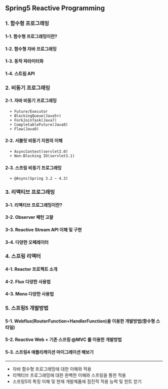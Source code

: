 ## Spring5 Reactive Programming

### 1. 함수형 프로그래밍
#### 1-1. 함수형 프로그래밍이란?
#### 1-2. 함수형 자바 프로그래밍
#### 1-3. 동작 파라미터화
#### 1-4. 스트림 API

### 2. 비동기 프로그래밍
#### 2-1. 자바 비동기 프로그래밍
      + Future/Executor
      + BlockingQueue(Java5+)
      + ForkJoinTask(Java7)
      + CompletableFuture(Java8)
      + Flow(Java9)
#### 2-2. 서블릿 비동기 지원의 이해
      + AsyncContext(servlet3.0)
      + Non-Blocking IO(servlet3.1)
#### 2-3. 스프링 비동기 프로그래밍
      + @Async(Spring 3.2 ~ 4.3)


### 3. 리액티브 프로그래밍
#### 3-1. 리액티브 프로그래밍이란?
#### 3-2. Observer 패턴 고찰
#### 3-3. Reactive Stream API 이해 및 구현
#### 3-4. 다양한 오페레이터

### 4. 스프링 리액터
#### 4-1. Reactor 프로젝트 소개
#### 4-2. Flux 다양한 사용법
#### 4-3. Mono 다양한 사용법

### 5. 스프링5 개발방법
#### 5-1. Webflux(RouterFunction+HandlerFunction)을 이용한 개발방법(함수형 스타일)
#### 5-2. Reactive Web + 기존 스프링 @MVC 를 이용한 개발방법
#### 5-3. 스프링4 애플리케이션 마이그레이션 해보기

---
+ 자바 함수형 프로그래밍에 대한 이해와 적용
+ 리액티브 프로그래밍에 대한 완벽한 이해와 스프링을 통한 적용
+ 스프링5의 특징 이해 및 현재 개발제품에 점진적 적용 능력 및 힌트 얻기






 
         

 




